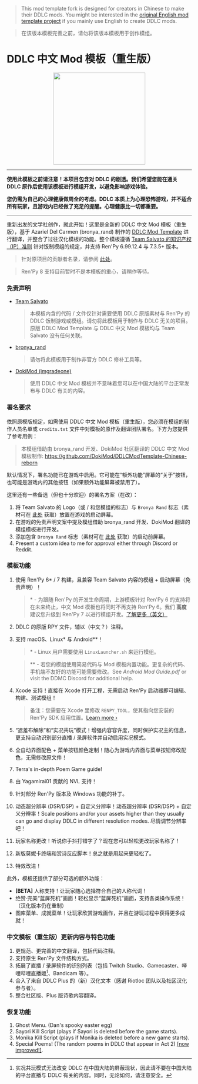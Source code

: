 > This mod template fork is designed for creators in Chinese to make their DDLC mods. You might be interested in the [original English mod template project](https://github.com/Bronya-Rand/DDLCModTemplate2.0) if you mainly use English to create DDLC mods.

> 在该版本模板完善之前，请勿将该版本模板用于创作模组。

# DDLC 中文 Mod 模板（重生版）

<p align="center">
  <img src=".github/IMAGES/Logos/SmallBronyaLogo.png" width=250px/>
</p>

---

**使用此模板之前请注意！本项目包含对 DDLC 的剧透。我们希望您能在通关 DDLC 原作后使用该模板进行模组开发，以避免影响游戏体验。**

**您仍需为自己的心理健康做周全的考虑。DDLC 本质上为心理恐怖游戏，并不适合所有玩家，且游戏内已经做了充足的提醒。心理健康比一切都重要。**

---

重新出发的文学社创作，就此开始！这里是全新的 DDLC 中文 Mod 模板（重生版），基于 Azariel Del Carmen (bronya_rand) 制作的 [DDLC Mod Template](https://github.com/GanstaKingofSA/DDLCModTemplate2.0) 进行翻译，并整合了过往汉化模板的功能。整个模板遵循 [Team Salvato 的知识产权（IP）准则](https://teamsalvato.com/ip-guidelines/) 针对饭制模组的规定，并支持 Ren'Py 6.99.12.4 与 7.3.5+ 版本。

> 针对原项目的贡献者名录，请参阅 [此处](./CREDITS.md)。

> Ren'Py 8 支持目前暂时不是本模板的重心，请稍作等待。

### 免责声明
   - <u>Team Salvato</u>
      > 本模板内含的代码 / 文件仅针对需要使用 DDLC 原版素材与 Ren'Py 的 DDLC 饭制游戏或模组。请勿将此模板用于制作与 DDLC 无关的项目。原版 DDLC Mod Template 与 DDLC 中文 Mod 模板均与 Team Salvato 没有任何关联。
   - <u>bronya_rand</u>
      > 请勿将此模板用于制作非官方 DDLC 修补工具等。
   - <u>DokiMod (imgradeone)</u>
      > 使用 DDLC 中文 Mod 模板并不意味着您可以在中国大陆的平台正常发布与 DDLC 有关的内容。

### **署名要求**

依照原模版规定，如需使用 DDLC 中文 Mod 模板（重生版），您必须在模组的制作人员名单或 `credits.txt` 文件中对模板的原作及翻译团队署名。下方为您提供了参考用例：
   > 本模组借助由 bronya_rand 开发、DokiMod 社区翻译的 DDLC 中文 Mod 模板制作: https://github.com/DokiMod/DDLCModTemplate-Chinese-reborn

默认情况下，署名功能已在游戏中启用。它可能在“额外功能”屏幕的“关于”按钮，也可能是游戏内的其他按钮（如果额外功能屏幕被禁用了）。

这里还有一些备选（但也十分欢迎）的署名方案（在改）：
   1. 将 Team Salvato 的 Logo（或 / 和您模组的标志）与 `Bronya Rand` 标志（素材可在 [此处](.github/IMAGES/Logos) 获取）放置在游戏的启动屏幕。
   2. 在游戏的免责声明文案中提及模组借助 bronya_rand 开发、DokiMod 翻译的模组模板进行开发。
   3. 添加包含 `Bronya Rand` 标志（素材可在 [此处](.github/IMAGES/Logos) 获取）的启动前屏幕。
   4. Present a custom idea to me for approval either through Discord or Reddit.

### 模板功能
1. 使用 Ren'Py 6* / 7 构建，且兼容 Team Salvato 内容的模组 + 启动屏幕（免责声明）！
   > \* - 为跟随 Ren'Py 的开发生命周期，上游模板针对 Ren'Py 6 的支持将在未来终止，中文 Mod 模板也将同时不再支持 Ren'Py 6。我们 **高度** 建议您升级到 Ren'Py 7 以进行模组开发。[了解更多（英文）](https://www.reddit.com/r/DDLCMods/wiki/notices/#wiki_why_is_the_megathread_and_other_users_recommending_me_to_create_my_mod_in_ren.27py_7.3F)
2. DDLC 的原版 RPY 文件，辅以（中文？）注释。
3. 支持 macOS、Linux* 与 Android**！
   > \* - Linux 用户需要使用 `LinuxLauncher.sh` 来运行模组。

   > \*\* - 若您的模组使用简易代码与 Mod 模板内置功能。更复杂的代码、手机端不友好的功能可能需要修改。See *Android Mod Guide.pdf* or visit the DDMC Discord for additional help.
4. Xcode 支持！直接在 Xcode 打开工程，无需启动 Ren'Py 启动器即可编辑、构建、测试模组！
    > 备注：您需要在 Xcode 里修改 `RENPY_TOOL`，使其指向您安装的 Ren'Py SDK 应用位置。[Learn more &rsaquo;](XCODE.md)
5. “遮羞布解除”和“实况共玩”模式！增强内容容许度，同时保护实况主的信息，更支持自动识别部分直播 / 录屏软件并自动启用实况模式。
6. 全自动界面配色 + 菜单按钮颜色定制！随心为游戏内界面与菜单按钮修改配色，无需修改原文件！
7. Terra's in-depth Poem Game guide!
8. 由 Yagamirai01 贡献的 NVL 支持！
9. 针对部分 Ren'Py 版本及 Windows 功能的补丁。
10. 动态超分辨率 (DSR/DSP) + 自定义分辨率！动态超分辨率 (DSR/DSP) + 自定义分辨率！Scale positions and/or your assets higher than they usually can go and display DDLC in different resolution modes. 尽情调节分辨率吧！
11. 玩家名称更改！听说你手抖打错字了？现在您可以轻松更改玩家名称了！
12. 新版莫妮卡终端和赏诗反应脚本！总之就是用起来更轻松了。
13. 特效改进！

此外，模板还提供了部分可选的额外功能：
- **[BETA]** 人称支持！让玩家随心选择符合自己的人称代词！
- 绝赞·完美“蓝屏死机”画面！轻松显示“蓝屏死机”画面，支持各类操作系统！（汉化版本仍在重制）
- 图库菜单、成就菜单！让玩家欣赏游戏画作，并且在游玩过程中获得更多成就！

### 中文模板（重生版）更新内容与特色功能

1. 更规范、更完善的中文翻译，包括代码注释。
2. 支持原生 Ren'Py 文件结构方式。
3. 拓展了直播 / 录屏软件的识别列表（包括 Twitch Studio、Gamecaster、哔哩哔哩直播姬[^1]、Bandicam 等）。
4. 合入了来自 DDLC Plus 的（新）汉化文本（感谢 Riotloc 团队以及社区汉化参与者）。
5. 整合社区版、Plus 版诗歌内容翻译。

### 恢复功能
1. Ghost Menu. (Dan's spooky easter egg)
2. Sayori Kill Script (plays if Sayori is deleted before the game starts).
3. Monika Kill Script (plays if Monika is deleted before a new game starts).
4. Special Poems! (The random poems in DDLC that appear in Act 2) <u>[now improved!]</u>.

[^1]: 实况共玩模式无法改变 DDLC 在中国大陆的屏蔽现状，因此请不要在中国大陆的平台直播与 DDLC 有关的内容。同时，无论如何，请注意安全。
